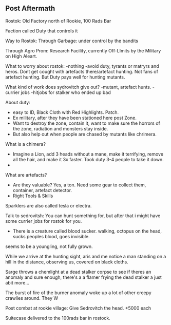 ## Post Aftermath


Rostok:
Old Factory north of Rookie, 100 Rads Bar

Faction called Duty that controls it


Way to Rostok:
Through Garbage: under control by the bandits

Through Agro Prom: Research Facility, currently Off-LImits by the Military on High Aleart.


What to worry about rostok:
-nothing
-avoid duty, tyrants or matryrs and heros. Dont get cought with artefacts there/artefact hunting. Not fans of artefact hunting. But Duty pays well for hunting mutants.


What kind of work does sydrovitch give out?
-mutant, artefact hunts.
-currier jobs
-hitjobs for stalker who ended up bad

About duty:
- easy to ID, Black Cloth with Red Highlights. Patch.
- Ex military, after they have been stationed here post Zone.
- Want to destroy the zone, contain it, want to make sure the horrors of the zone, radiation and monsters stay inside.
- But also help out when people are chased by mutants like chrimera.
  

What is a chimera?
- Imagine a Lion, add 3 heads without a mane, make it terrifying, remove all the hair, and make it 3x faster. Took duty 3-4 people to take it down.
- 

What are artefacts?
- Are they valuable? Yes, a ton. Need some gear to collect them, container, artefact detector.
- Right Tools & Skills

Sparklers are also called tesla or electra.


Talk to sedrovitsh:
You can hunt something for, but after that i might have some currier jobs for rostok for you.

- There is a creature called blood sucker. walking, octopus on the head, sucks peoples blood, goes invisible.

seems to be a youngling, not fully grown.


While we arrive at the hunting sight, aris and me notice a man standing on a hill in the distance, observing us, covered on black cloths.



Sarge throws a chemlight at a dead stalker corpse to see if theres an anomaly and sure enough, there's a a flamer frying the dead stalker a just abit more...

The burst of fire of the burner anomaly woke up a lot of other creepy crawlies around. They 
W

Post combat at rookie village:
Give Sedrovitch the head.
+5000 each

Suitecase delivered to the 100rads bar in rostock.

